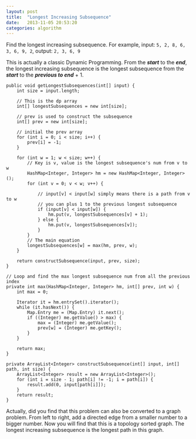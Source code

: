 ```yaml
---
layout: post
title:  "Longest Increasing Subsequence"
date:   2013-11-05 20:53:20
categories: algorithm
---
```


Find the longest increasing subsequence. For example, input: `5, 2, 8, 6, 3, 6, 9, 2`, output: `2, 3, 6, 9`

This is actually a classic Dynamic Programming. From the **_start_** to the **_end_**, the longest increasing subsequence is the longest subsequence from the **_start_** to the **_previous to end_** + 1.


	public void getLongestSubsequences(int[] input) {
		int size = input.length;
		
		// This is the dp array
		int[] longestSubsequences = new int[size];
		
		// prev is used to construct the subsequence
		int[] prev = new int[size];
		
		// initial the prev array
		for (int i = 0; i < size; i++) {
			prev[i] = -1;
		}
		
		for (int w = 1; w < size; w++) {
			// Key is v, value is the longest subsequence's num from v to w
			HashMap<Integer, Integer> hm = new HashMap<Integer, Integer>();
			for (int v = 0; v < w; v++) {
			
				// input[v] < input[w] simply means there is a path from v to w
				// you can plus 1 to the previous longest subsequence
				if (input[v] < input[w]) {
					hm.put(v, longestSubsequences[v] + 1);
				} else {
					hm.put(v, longestSubsequences[v]);
				}
			}
			// The main equation
			longestSubsequences[w] = max(hm, prev, w);
		}

		return constructSubsequence(input, prev, size);
	}

	// Loop and find the max longest subsequence num from all the previous index
	private int max(HashMap<Integer, Integer> hm, int[] prev, int w) {
		int max = 0;

		Iterator it = hm.entrySet().iterator();
		while (it.hasNext()) {
			Map.Entry me = (Map.Entry) it.next();
			if ((Integer) me.getValue() > max) {
				max = (Integer) me.getValue();
				prev[w] = (Integer) me.getKey();
			}
		}

		return max;
	}
	
	private ArrayList<Integer> constructSubsequence(int[] input, int[] path, int size) {
		ArrayList<Integer> result = new ArrayList<Integer>();
		for (int i = size - 1; path[i] != -1; i = path[i]) {
			result.add(0, input[path[i]]);
		}
		return result;
	}

Actually, did you find that this problem can also be converted to a graph problem. From left to right, add a directed edge from a smaller number to a bigger number. Now you will find that this is a topology sorted graph. The longest increasing subsequence is the longest path in this graph.
